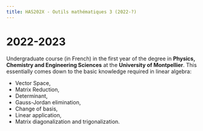 ```yaml
---
title: HAS202X - Outils mathématiques 3 (2022-?)
---
```


# 2022-2023

Undergraduate course (in French) in the first year of the degree in **Physics, Chemistry and Engineering Sciences** at the **University of Montpellier**.
This essentially comes down to the basic knowledge required in linear algebra:
- Vector Space,
- Matrix Reduction,
- Determinant,
- Gauss-Jordan elimination,
- Change of basis,
- Linear application,
- Matrix diagonalization and trigonalization.
